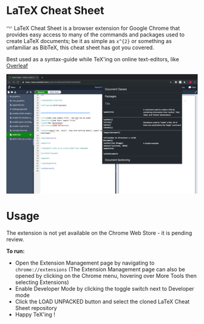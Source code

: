# LaTeX Cheat Sheet

<img src="/src/icons/icon16.png"> LaTeX Cheat Sheet is a browser extension for Google Chrome that provides easy access to many of the commands and packages used to create LaTeX documents; be it as simple as `x^{2}` or something as unfamiliar as BibTeX, this cheat sheet has got you covered.

Best used as a syntax-guide while TeX'ing on online text-editors, like [Overleaf](https://www.overleaf.com/)

![screenshot](/screenshot.png)

# Usage

The extension is not yet available on the Chrome Web Store - it is pending review.

__To run:__
<ul>
  <li>Open the Extension Management page by navigating to <code>chrome://extensions</code> (The Extension Management page can also be opened by clicking on the Chrome menu, hovering over More Tools then selecting Extensions)</li>
  <li>Enable Developer Mode by clicking the toggle switch next to Developer mode</li>
  <li>Click the LOAD UNPACKED button and select the cloned LaTeX Cheat Sheet repository</li>
  <li>Happy TeX'ing !</li>
</ul>
    
    
